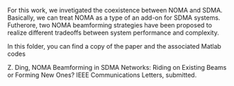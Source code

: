 For this work, we invetigated the coexistence between NOMA and SDMA. Basically, we can treat NOMA as a type of an add-on for SDMA systems. Futherore, two NOMA beamforming strategies have been proposed to realize different tradeoffs between system performance and complexity. 

In this folder, you can find a copy of the paper and the associated Matlab codes

Z. Ding, NOMA Beamforming in SDMA Networks: Riding on Existing Beams or Forming New Ones? IEEE Communications Letters, submitted.



